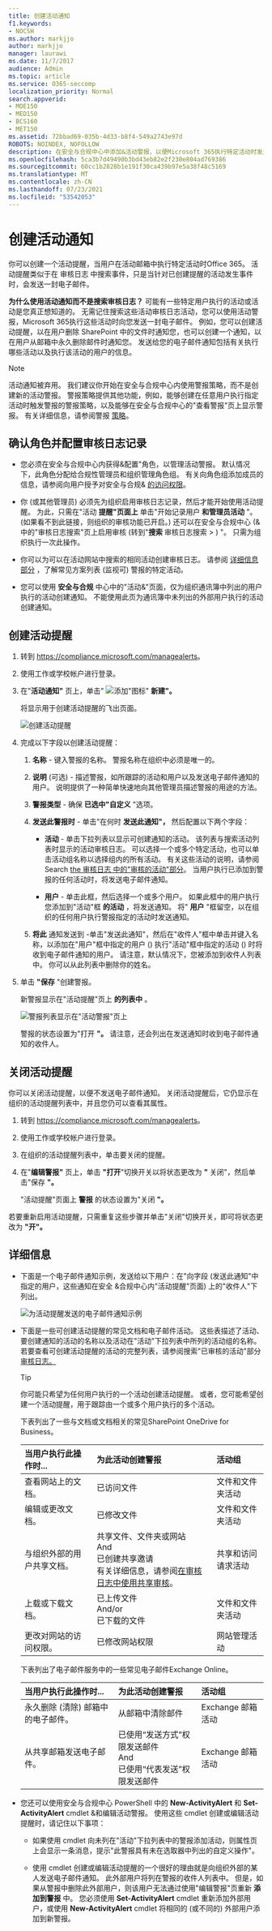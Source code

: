 ```yaml
---
title: 创建活动通知
f1.keywords:
- NOCSH
ms.author: markjjo
author: markjjo
manager: laurawi
ms.date: 11/7/2017
audience: Admin
ms.topic: article
ms.service: O365-seccomp
localization_priority: Normal
search.appverid:
- MOE150
- MED150
- BCS160
- MET150
ms.assetid: 72bbad69-035b-4d33-b8f4-549a2743e97d
ROBOTS: NOINDEX, NOFOLLOW
description: 在安全与合规中心中添加&活动警报，以便Microsoft 365执行特定活动时发送电子邮件通知
ms.openlocfilehash: 5ca3b7d49490b3bd43eb82e2f230e804ad769386
ms.sourcegitcommit: 60cc1b2828b1e191f30ca439b97e5a38f48c5169
ms.translationtype: MT
ms.contentlocale: zh-CN
ms.lasthandoff: 07/23/2021
ms.locfileid: "53542053"
---
```

# <a name="create-activity-alerts"></a>创建活动通知

你可以创建一个活动提醒，当用户在活动邮箱中执行特定活动时Office 365。 活动提醒类似于在 审核日志 中搜索事件，只是当针对已创建提醒的活动发生事件时，会发送一封电子邮件。

 **为什么使用活动通知而不是搜索审核日志？** 可能有一些特定用户执行的活动或活动是您真正想知道的。 无需记住搜索这些活动审核日志活动，您可以使用活动警报，Microsoft 365执行这些活动时向您发送一封电子邮件。 例如，您可以创建活动提醒，以在用户删除 SharePoint 中的文件时通知您，也可以创建一个通知，以在用户从邮箱中永久删除邮件时通知您。 发送给您的电子邮件通知包括有关执行哪些活动以及执行该活动的用户的信息。

> [!NOTE]
> 活动通知被弃用。 我们建议你开始在安全与合规中心内使用警报策略，而不是创建新的活动警报。 警报策略提供其他功能，例如，能够创建在任意用户执行指定活动时触发警报的警报策略，以及能够在安全与合规中心的"查看警报"页上显示警报。 有关详细信息，请参阅警报 [策略](alert-policies.md)。

## <a name="confirm-roles-and-configure-audit-logging"></a>确认角色并配置审核日志记录

- 您必须在安全与合规中心内获得&配置"角色，以管理活动警报。 默认情况下，此角色分配给合规性管理员和组织管理角色组。 有关向角色组添加成员的信息，请参阅向用户授予对安全与合规& [的访问权限](../security/office-365-security/grant-access-to-the-security-and-compliance-center.md)。

- 你 (或其他管理员) 必须先为组织启用审核日志记录，然后才能开始使用活动提醒。 为此，只需在"活动 **提醒"页面上** 单击"开始记录用户 **和管理员活动** "。  (如果看不到此链接，则组织的审核功能已开启。) 还可以在安全与合规中心 (& 中的"审核日志搜索"页上启用审核 (转到"**搜索** 审核日志搜索 \> ) "。 只需为组织执行一次此操作。

- 你可以为可以在活动网站中搜索的相同活动创建审核日志。 请参阅 [详细信息部分](#more-information) ，了解常见方案列表 (监视可) 警报的特定活动。

- 您可以使用 **安全与合规** 中心中的"活动&"页面，仅为组织通讯簿中列出的用户执行的活动创建通知。 不能使用此页为通讯簿中未列出的外部用户执行的活动创建通知。

## <a name="create-an-activity-alert"></a>创建活动提醒

1. 转到 <https://compliance.microsoft.com/managealerts>。

2. 使用工作或学校帐户进行登录。

3. 在"**活动通知"** 页上，单击" ![ 添加"图标" ](../media/8ee52980-254b-440b-99a2-18d068de62d3.gif) **新建"。**

   将显示用于创建活动提醒的飞出页面。


    ![创建活动提醒](../media/53888bd5-9fa2-4398-8ccc-1a9dc72517ac.png)

4. 完成以下字段以创建活动提醒：

    1. **名称** - 键入警报的名称。 警报名称在组织中必须是唯一的。

    1. **说明** (可选) - 描述警报，如所跟踪的活动和用户以及发送电子邮件通知的用户。 说明提供了一种简单快速地向其他管理员描述警报的用途的方法。

    1. **警报类型** - 确保 **已选中"自定义** "选项。

    1. **发送此警报时** - 单击"在何时 **发送此通知"，** 然后配置以下两个字段：

       - **活动** - 单击下拉列表以显示可创建通知的活动。 该列表与搜索活动列表时显示的活动审核日志。 可以选择一个或多个特定活动，也可以单击活动组名称以选择组内的所有活动。 有关这些活动的说明，请参阅 Search [the 审核日志 中的"审核的活动"部分](search-the-audit-log-in-security-and-compliance.md#audited-activities)。 当用户执行已添加到警报的任何活动时，将发送电子邮件通知。

       - **用户** - 单击此框，然后选择一个或多个用户。 如果此框中的用户执行您添加到"活动"框 **的活动** ，将发送通知。 将" **用户** "框留空，以在组织的任何用户执行警报指定的活动时发送通知。

    1. **将此** 通知发送到 -单击"发送此通知"，然后在"收件人"框中单击并键入名称，以添加在"用户"框中指定的用户 () 执行"活动"框中指定的活动 () 时将收到电子邮件通知的用户。  请注意，默认情况下，您被添加到收件人列表中。 你可以从此列表中删除你的姓名。

5. 单击 **"保存** "创建警报。

    新警报显示在"活动提醒"页上 **的列表中** 。

    ![警报列表显示在"活动警报"页上](../media/02b774f2-1719-41de-bbc9-5e5b7576f335.png)

    警报的状态设置为"打开 **"。** 请注意，还会列出在发送通知时收到电子邮件通知的收件人。

## <a name="turn-off-an-activity-alert"></a>关闭活动提醒

你可以关闭活动提醒，以便不发送电子邮件通知。 关闭活动提醒后，它仍显示在组织的活动提醒列表中，并且您仍可以查看其属性。

1. 转到 <https://compliance.microsoft.com/managealerts>。

2. 使用工作或学校帐户进行登录。

3. 在组织的活动提醒列表中，单击要关闭的提醒。

4. 在"**编辑警报"** 页上，单击 **"打开**"切换开关以将状态更改为 **"** 关闭"，然后单击"保存 **"。**

    "活动提醒"页面上 **警报** 的状态设置为"关闭 **"。**

若要重新启用活动提醒，只需重复这些步骤并单击"关闭"切换开关，即可将状态更改为 **"开"。**

## <a name="more-information"></a>详细信息

- 下面是一个电子邮件通知示例，发送给以下用户：在"向字段 (发送此通知"中指定的用户，这些通知在安全 &合规中心内"活动提醒"页面) 上的"收件人"下列出。

    ![为活动提醒发送的电子邮件通知示例](../media/a5f91611-fae6-4fe9-82f5-58521a2e2541.png)

- 下面是一些可创建活动提醒的常见文档和电子邮件活动。 这些表描述了活动、要创建通知的活动的名称以及活动在"活动"下拉列表中所列的活动组的名称。  若要查看可创建活动提醒的活动的完整列表，请参阅搜索"已审核的活动"部分[审核日志。](search-the-audit-log-in-security-and-compliance.md#audited-activities)

    > [!TIP]
    > 你可能只希望为任何用户执行的一个活动创建活动提醒。 或者，您可能希望创建一个活动提醒，用于跟踪由一个或多个用户执行的多个活动。

    下表列出了一些与文档或文档相关的常见SharePoint OneDrive for Business。

    | 当用户执行此操作时... | 为此活动创建警报 | 活动组 |
    |:-----|:-----|:-----|
    |查看网站上的文档。  |已访问文件  |文件和文件夹活动  |
    |编辑或更改文档。  |已修改文件  |文件和文件夹活动  |
    |与组织外部的用户共享文档。  |共享文件、文件夹或网站  <br/> And  <br/> 已创建共享邀请  <br/> 有关详细信息，请参阅[在审核日志中使用共享审核](use-sharing-auditing.md)。  |共享和访问请求活动  |
    |上载或下载文档。  |已上传文件  <br/> And/or  <br/> 已下载的文件  |文件和文件夹活动  |
    |更改对网站的访问权限。  |已修改网站权限  |网站管理活动  |

    下表列出了电子邮件服务中的一些常见电子邮件Exchange Online。

    | 当用户执行此操作时... | 为此活动创建警报 | 活动组 |
    |:-----|:-----|:-----|
    |永久删除 (清除) 邮箱中的电子邮件。  |从邮箱中清除邮件  | Exchange 邮箱活动  |
    |从共享邮箱发送电子邮件。  |已使用“发送方式”权限发送邮件  <br/> And  <br/> 已使用“代表发送”权限发送邮件  | Exchange 邮箱活动  |

- 您还可以使用安全与合规中心 PowerShell 中的 **New-ActivityAlert** 和 **Set-ActivityAlert** cmdlet &和编辑活动警报。 使用这些 cmdlet 创建或编辑活动提醒时，请记住以下事项：

  - 如果使用 cmdlet 向未列在"活动"下拉列表中的警报添加活动，则属性页上会显示一条消息，提示"此警报具有未在选取器中列出的自定义操作"。

  - 使用 cmdlet 创建或编辑活动提醒的一个很好的理由就是向组织外部的某人发送电子邮件通知。 此外部用户将列在警报的收件人列表中。 但是，如果从警报中删除此外部用户，则该用户无法通过使用"编辑警报"页重新 **添加到警报** 中。 您必须使用 **Set-ActivityAlert** cmdlet 重新添加外部用户，或使用 **New-ActivityAlert** cmdlet 将相同的 (或不同的) 外部用户添加到新警报。

